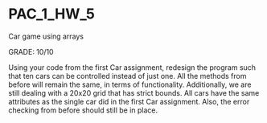 # PAC_1_HW_5
Car game using arrays

GRADE: 10/10

Using your code from the first Car assignment, redesign the program such that ten cars can be controlled
instead of just one. All the methods from before will remain the same, in terms of functionality. Additionally, we
are still dealing with a 20x20 grid that has strict bounds. All cars have the same attributes as the single car did
in the first Car assignment. Also, the error checking from before should still be in place.
